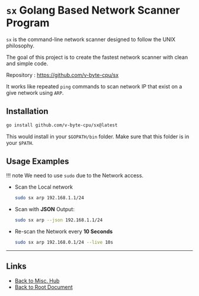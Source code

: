 # `sx` Golang Based Network Scanner Program

`sx` is the command-line network scanner designed to follow the UNIX philosophy.

The goal of this project is to create the fastest network scanner with clean and simple code.

Repository : <https://github.com/v-byte-cpu/sx>

It works like repeated `ping` commands to scan network IP that exist on a give network using `ARP`.

## Installation

```sh
go install github.com/v-byte-cpu/sx@latest
```

This would install in your `$GOPATH/bin` folder. Make sure that this folder is in your `$PATH`.

## Usage Examples

!!! note
    We need to use `sudo` due to the Network access.

- Scan the Local network

    ```sh
    sudo sx arp 192.168.1.1/24
    ```

- Scan with **JSON** Output:

    ```sh
    sudo sx arp --json 192.168.1.1/24
    ```

- Re-scan the Network every **10 Seconds**

    ```sh
    sudo sx arp 192.168.0.1/24 --live 10s
    ```


----
<!-- Footer Begins Here -->
## Links

- [Back to Misc. Hub](./README.md)
- [Back to Root Document](../README.md)
